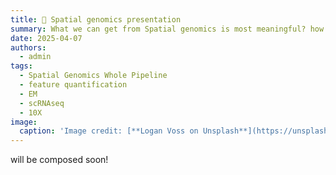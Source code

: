```yaml
---
title: 🧬 Spatial genomics presentation
summary: What we can get from Spatial genomics is most meaningful? how to present?  
date: 2025-04-07
authors:
  - admin
tags:
  - Spatial Genomics Whole Pipeline
  - feature quantification
  - EM
  - scRNAseq
  - 10X
image:
  caption: 'Image credit: [**Logan Voss on Unsplash**](https://unsplash.com)'
---
```


will be composed soon!

